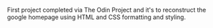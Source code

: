 First project completed via The Odin Project and it's to reconstruct the google homepage using HTML and CSS formatting and styling.
